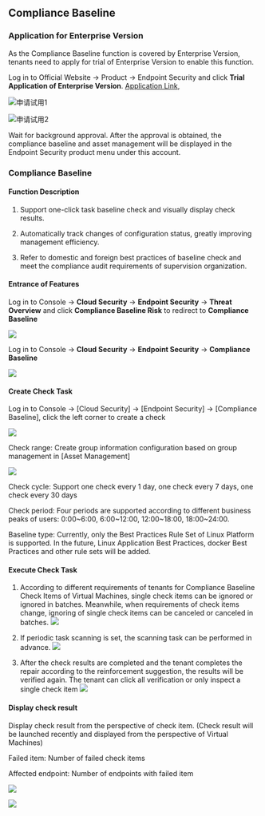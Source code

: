 ## Compliance Baseline

### Application for Enterprise Version

As the Compliance Baseline function is covered by Enterprise Version, tenants need to apply for trial of Enterprise Version to enable this function.

Log in to Official Website -> Product -> Endpoint Security and click **Trial Application of Enterprise Version**.
[Application Link](https://www.jdcloud.com/en/public/testApply/baseline),

![申请试用1](../../../../image/Endpoint-Security/申请试用-1.png)

![申请试用2](../../../../image/Endpoint-Security/申请试用-2.png)

Wait for background approval. After the approval is obtained, the compliance baseline and asset management will be displayed in the Endpoint Security product menu under this account.

### Compliance Baseline

#### Function Description

1. Support one-click task baseline check and visually display check results.

2. Automatically track changes of configuration status, greatly improving management efficiency.

3. Refer to domestic and foreign best practices of baseline check and meet the compliance audit requirements of supervision organization.

#### Entrance of Features

Log in to Console -> **Cloud Security** -> **Endpoint Security** -> **Threat Overview** and click **Compliance Baseline Risk** to redirect to **Compliance Baseline**

![](../../../../image/Endpoint-Security/%E5%90%88%E8%A7%84%E5%9F%BA%E7%BA%BF-1.png)

Log in to Console -> **Cloud Security** -> **Endpoint Security** -> **Compliance Baseline**

![](../../../../image/Endpoint-Security/%E5%90%88%E8%A7%84%E5%9F%BA%E7%BA%BF-2.png)

#### Create Check Task

Log in to Console -> [Cloud Security] -> [Endpoint Security] -> [Compliance Baseline], click the left corner to create a check

![](../../../../image/Endpoint-Security/%E5%90%88%E8%A7%84%E5%9F%BA%E7%BA%BF-3.png)

Check range: Create group information configuration based on group management in [Asset Management]

![](../../../../image/Endpoint-Security/baseline-11.png)

Check cycle: Support one check every 1 day, one check every 7 days, one check every 30 days

Check period: Four periods are supported according to different business peaks of users: 0:00~6:00, 6:00~12:00, 12:00~18:00, 18:00~24:00.

Baseline type: Currently, only the Best Practices Rule Set of Linux Platform is supported. In the future, Linux Application Best Practices, docker Best Practices and other rule sets will be added.

#### Execute Check Task

1. According to different requirements of tenants for Compliance Baseline Check Items of Virtual Machines, single check items can be ignored or ignored in batches. Meanwhile, when requirements of check items change, ignoring of single check items can be canceled or canceled in batches.
![](../../../../image/Endpoint-Security/%E5%90%88%E8%A7%84%E5%9F%BA%E7%BA%BF-7.png)

2. If periodic task scanning is set, the scanning task can be performed in advance.
![](../../../../image/Endpoint-Security/baseline-13.png)

3. After the check results are completed and the tenant completes the repair according to the reinforcement suggestion, the results will be verified again. The tenant can click all verification or only inspect a single check item
![](../../../../image/Endpoint-Security/baseline-14.png)

#### Display check result

Display check result from the perspective of check item. (Check result will be launched recently and displayed from the perspective of Virtual Machines)

Failed item: Number of failed check items

Affected endpoint: Number of endpoints with failed item

![](../../../../image/Endpoint-Security/%E5%90%88%E8%A7%84%E5%9F%BA%E7%BA%BF-5.png)

![](../../../../image/Endpoint-Security/%E5%90%88%E8%A7%84%E5%9F%BA%E7%BA%BF-6.png)
